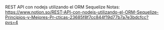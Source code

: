 REST API con nodejs utilizando el ORM Sequelize 
Notas:
https://www.notion.so/REST-API-con-nodejs-utilizando-el-ORM-Sequelize-Principios-y-Mejores-Pr-cticas-23685f8f7cc844f19d77b7a7e3bdcfcc?pvs=4
